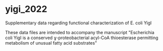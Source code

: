 # yigi_2022
Supplementary data regarding functional characterization of E. coli YigI

These data files are intended to accompany the manuscript "Escherichia coli YigI is a conserved ɣ-proteobacterial acyl-CoA thioesterase permitting metabolism of unusual fatty acid substrates"
